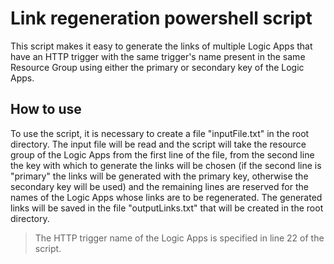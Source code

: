 # Link regeneration powershell script
This script makes it easy to generate the links of multiple Logic Apps that have an HTTP trigger with the same trigger's name present in the same Resource Group using either the primary or secondary key of the Logic Apps.
## How to use
To use the script, it is necessary to create a file "inputFile.txt" in the root directory. The input file will be read and the script will take the resource group of the Logic Apps from the first line of the file, from the second line the key with which to generate the links will be chosen (if the second line is "primary" the links will be generated with the primary key, otherwise the secondary key will be used) and the remaining lines are reserved for the names of the Logic Apps whose links are to be regenerated.
The generated links will be saved in the file "outputLinks.txt" that will be created in the root directory.
>The HTTP trigger name of the Logic Apps is specified in line 22 of the script.
